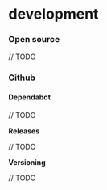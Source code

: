 # development

### Open source

// TODO

### Github

#### Dependabot

// TODO

**Releases**

// TODO

**Versioning**

// TODO

